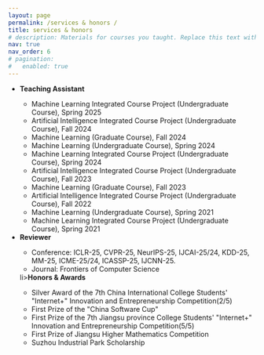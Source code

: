 ```yaml
---
layout: page
permalink: /services & honors /
title: services & honors
# description: Materials for courses you taught. Replace this text with your description.
nav: true
nav_order: 6
# pagination:
# 	enabled: true
---
```


<!-- For now, this page is assumed to be a static description of your courses. You can convert it to a collection similar to `_projects/` so that you can have a dedicated page for each course.

Organize your courses by years, topics, or universities, however you like! -->
<!-- <p style="line-height:30%"> --> <!-- </p> -->
<ul>
 <li><strong>Teaching Assistant</strong></li>
  <ul>
  <li>Machine Learning Integrated Course Project (Undergraduate Course), Spring 2025</li>
  <li>Artificial Intelligence Integrated Course Project (Undergraduate Course), Fall 2024</li>
  <li>Machine Learning (Graduate Course), Fall 2024</li>
  <li>Machine Learning (Undergraduate Course), Spring 2024</li>
  <li>Machine Learning Integrated Course Project (Undergraduate Course), Spring 2024</li>
  <li>Artificial Intelligence Integrated Course Project (Undergraduate Course), Fall 2023</li>
  <li>Machine Learning (Graduate Course), Fall 2023</li>
  <li>Artificial Intelligence Integrated Course Project (Undergraduate Course), Fall 2022</li>
  <li>Machine Learning (Undergraduate Course), Spring 2021</li>
  <li>Machine Learning Integrated Course Project (Undergraduate Course), Spring 2021</li>
  </ul>
 <li><strong>Reviewer</strong></li>
  <ul>
  <li>Conference: ICLR-25, CVPR-25, NeurIPS-25, IJCAI-25/24, KDD-25, MM-25, ICME-25/24, ICASSP-25, IJCNN-25.</li>
  <li>Journal: Frontiers of Computer Science</li>
  </ul>
  li><strong>Honors & Awards</strong></li>
  <ul>
  <li>Silver Award of the 7th China International College Students' "Internet+" Innovation and Entrepreneurship Competition(2/5)</li>
  <li>First Prize of the "China Software Cup"</li>
  <li>First Prize of the 7th Jiangsu province College Students' "Internet+" Innovation and Entrepreneurship Competition(5/5)</li>
  <li>First Prize of Jiangsu Higher Mathematics Competition</li>
  <li>Suzhou Industrial Park Scholarship</li>
  </ul>
</ul>